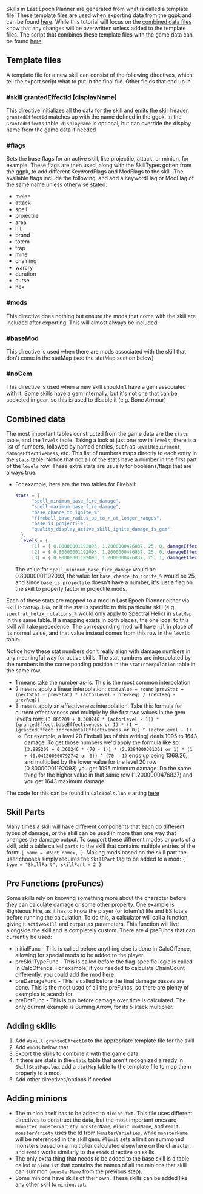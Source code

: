 Skills in Last Epoch Planner are generated from what is called a template file.  These template files are used when exporting data from the ggpk and can be found [here](../src/Export/Skills).  While this tutorial will focus on the [combined data files](../src/Data/Skills) know that any changes will be overwritten unless added to the template files.  The script that combines these template files with the game data can be found [here](../src/Export/Scripts/skills.lua)

## Template files

A template file for a new skill can consist of the following directives, which tell the export script what to put in the final file.  Other fields that end up in 

### #skill grantedEffectId [displayName]
This directive initializes all the data for the skill and emits the skill header.  `grantedEffectId` matches up with the name defined in the ggpk, in the `GrantedEffects` table.  `displayName` is optional, but can override the display name from the game data if needed

### #flags
Sets the base flags for an active skill, like projectile, attack, or minion, for example.  These flags are then used, along with the SkillTypes gotten from the ggpk, to add different KeywordFlags and ModFlags to the skill.  The available flags include the following, and add a KeywordFlag or ModFlag of the same name unless otherwise stated:
  * melee
  * attack
  * spell
  * projectile
  * area
  * hit
  * brand
  * totem
  * trap
  * mine
  * chaining
  * warcry
  * duration
  * curse
  * hex

### #mods
This directive does nothing but ensure the mods that come with the skill are included after exporting.  This will almost always be included

### #baseMod
This directive is used when there are mods associated with the skill that don't come in the statMap (see the statMap section below)

### #noGem
This directive is used when a new skill shouldn't have a gem associated with it.  Some skills have a gem internally, but it's not one that can be socketed in gear, so this is used to disable it (e.g. Bone Armour)

## Combined data

The most important tables constructed from the game data are the `stats` table, and the `levels` table.  Taking a look at just one row in `levels`, there is a list of numbers, followed by named entries, such as `levelRequirement`, `damageEffectiveness`, etc.  This list of numbers maps directly to each entry in the `stats` table.  Notice that not all of the stats have a number in the first part of the `levels` row.  These extra stats are usually for booleans/flags that are always true.
* For example, here are the two tables for Fireball:
  ```lua
  stats = {
		"spell_minimum_base_fire_damage",
		"spell_maximum_base_fire_damage",
		"base_chance_to_ignite_%",
		"fireball_base_radius_up_to_+_at_longer_ranges",
		"base_is_projectile",
		"quality_display_active_skill_ignite_damage_is_gem",
	},
	levels = {
		[1] = { 0.80000001192093, 1.2000000476837, 25, 0, damageEffectiveness = 2.4, critChance = 6, levelRequirement = 1, statInterpolation = { 3, 3, 1, 1, }, cost = { Mana = 6, }, },
		[2] = { 0.80000001192093, 1.2000000476837, 25, 0, damageEffectiveness = 2.4, critChance = 6, levelRequirement = 2, statInterpolation = { 3, 3, 1, 1, }, cost = { Mana = 6, }, },
		[3] = { 0.80000001192093, 1.2000000476837, 25, 1, damageEffectiveness = 2.4, critChance = 6, levelRequirement = 4, statInterpolation = { 3, 3, 1, 1, }, cost = { Mana = 7, }, },
  ```
  The value for `spell_minimum_base_fire_damage` would be 0.80000001192093, the value for `base_chance_to_ignite_%` would be 25, and since `base_is_projectile` doesn't have a number, it's just a flag on the skill to properly factor in projectile mods.
  
Each of these stats are mapped to a mod in Last Epoch Planner either via `SkillStatMap.lua`, or if the stat is specific to this particular skill (e.g. `spectral_helix_rotations_%` would only apply to Spectral Helix) in `statMap` in this same table.  If a mapping exists in both places, the one local to this skill will take precedence.  The corresponding mod will have `nil` in place of its normal value, and that value instead comes from this row in the `levels` table.

Notice how these stat numbers don't really align with damage numbers in any meaningful way for active skills.  The stat numbers are interpolated by the numbers in the corresponding position in the `statInterpolation` table in the same row.
* 1 means take the number as-is.  This is the most common interpolation
* 2 means apply a linear interpolation: `statValue = round(prevStat + (nextStat - prevStat) * (actorLevel - prevReq) / (nextReq - prevReq))`
* 3 means apply an effectiveness interpolation.  Take this formula for current effectiveness and multiply by the first two values in the gem level's row: `(3.885209 + 0.360246 * (actorLevel - 1)) * (grantedEffect.baseEffectiveness or 1) * (1 + (grantedEffect.incrementalEffectiveness or 0)) ^ (actorLevel - 1)`
  - For example, a level 20 Fireball (as of this writing) deals 1095 to 1643 damage.  To get those numbers we'd apply the formula like so: `(3.885209 + 0.360246 * (70 - 1)) * (2.9384000301361 or 1) * (1 + (0.041200000792742 or 0)) ^ (70 - 1)` ends up being 1369.26, and multiplied by the lower value for the level 20 row (0.80000001192093) you get 1095 minimum damage.  Do the same thing for the higher value in that same row (1.2000000476837) and you get 1643 maximum damage.

The code for this can be found in `CalcTools.lua` starting [here](../src/Modules/CalcTools.lua#L166)

## Skill Parts

Many times a skill will have different components that each do different types of damage, or the skill can be used in more than one way that changes the damage output.  To support these different modes or parts of a skill, add a table called `parts` to the skill that contains multiple entries of the form: `{ name = <Part name>, }`.  Making mods based on the skill part the user chooses simply requires the `SkillPart` tag to be added to a mod: `{ type = "SkillPart", skillPart = 2 }`

## Pre Functions (preFuncs)

Some skills rely on knowing something more about the character before they can calculate damage or some other property.  One example is Righteous Fire, as it has to know the player (or totem's) life and ES totals before running the calculation.  To do this, a calculator will call a function, giving it `activeSkill` and `output` as parameters.  This function will live alongside the skill and is completely custom.  There are 4 preFuncs that can currently be used:
* initialFunc - This is called before anything else is done in CalcOffence, allowing for special mods to be added to the player
* preSkillTypeFunc - This is called before the flag-specific logic is called in CalcOffence.  For example, if you needed to calculate ChainCount differently, you could add the mod here
* preDamageFunc - This is called before the final damage passes are done.  This is the most used of all the preFuncs, so there are plenty of examples to search for.
* preDotFunc - This is run before damage over time is calculated.  The only current example is Burning Arrow, for its 5 stack multiplier.

## Adding skills

1. Add `#skill grantedEffectId` to the appropriate template file for the skill
2. Add `#mods` below that
3. [Export the skills](../CONTRIBUTING.md#exporting-ggpk-data-from-path-of-exile) to combine it with the game data
4. If there are stats in the `stats` table that aren't recognized already in `SkillStatMap.lua`, add a `statMap` table to the template file to map them properly to a mod.
5. Add other directives/options if needed

## Adding minions

* The minion itself has to be added to `Minion.txt`.  This file uses different directives to construct the data, but the most important ones are `#monster monsterVariety monsterName`, `#limit modName`, and `#emit`. `monsterVariety` uses the Id from `MonsterVarieties`, while `monsterName` will be referenced in the skill gem.  `#limit` sets a limit on summoned monsters based on a multiplier calculated elsewhere on the character, and `#emit` works similarly to the `#mods` directive on skills.
* The only extra thing that needs to be added to the base skill is a table called `minionList` that contains the names of all the minions that skill can summon (`monsterName` from the previous step).
* Some minions have skills of their own.  These skills can be added like any other skill to `minion.txt`.


